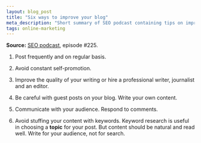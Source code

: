 ```yaml
---
layout: blog_post
title: "Six ways to improve your blog"
meta_description: "Short summary of SEO podcast containing tips on improving your blog."
tags: online-marketing
---
```


**Source:** [SEO podcast](http://www.e-webstyle.com/category/seo-podcast/), episode #225.

1. Post frequently and on regular basis.

1. Avoid constant self-promotion.

1. Improve the quality of your writing or hire a professional writer, journalist and an editor.

1. Be careful with guest posts on your blog. Write your own content.

1. Communicate with your audience. Respond to comments.

1. Avoid stuffing your content with keywords. Keyword research is useful in choosing a **topic** for your post. But content should be natural and read well. Write for your audience, not for search.
